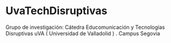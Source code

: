 # UvaTechDisruptivas
Grupo de investigación: Cátedra Educomunicación y Tecnologías Disruptivas uVA ( Universidad de Valladolid ) . Campus Segovia
